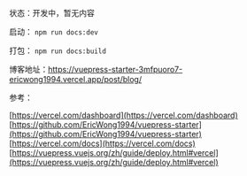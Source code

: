 状态：开发中，暂无内容

启动：
`npm run docs:dev`

打包：
`npm run docs:build`

博客地址：https://vuepress-starter-3mfpuoro7-ericwong1994.vercel.app/post/blog/



参考：

[https://vercel.com/dashboard](https://vercel.com/dashboard)
[https://github.com/EricWong1994/vuepress-starter](https://github.com/EricWong1994/vuepress-starter)
[https://vercel.com/docs](https://vercel.com/docs)
[https://vuepress.vuejs.org/zh/guide/deploy.html#vercel](https://vuepress.vuejs.org/zh/guide/deploy.html#vercel)
